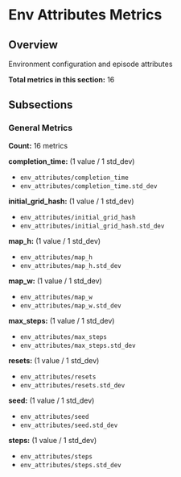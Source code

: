 # Env Attributes Metrics

## Overview

Environment configuration and episode attributes

**Total metrics in this section:** 16

## Subsections

### General Metrics

**Count:** 16 metrics

**completion_time:** (1 value / 1 std_dev)
- `env_attributes/completion_time`
- `env_attributes/completion_time.std_dev`

**initial_grid_hash:** (1 value / 1 std_dev)
- `env_attributes/initial_grid_hash`
- `env_attributes/initial_grid_hash.std_dev`

**map_h:** (1 value / 1 std_dev)
- `env_attributes/map_h`
- `env_attributes/map_h.std_dev`

**map_w:** (1 value / 1 std_dev)
- `env_attributes/map_w`
- `env_attributes/map_w.std_dev`

**max_steps:** (1 value / 1 std_dev)
- `env_attributes/max_steps`
- `env_attributes/max_steps.std_dev`

**resets:** (1 value / 1 std_dev)
- `env_attributes/resets`
- `env_attributes/resets.std_dev`

**seed:** (1 value / 1 std_dev)
- `env_attributes/seed`
- `env_attributes/seed.std_dev`

**steps:** (1 value / 1 std_dev)
- `env_attributes/steps`
- `env_attributes/steps.std_dev`


